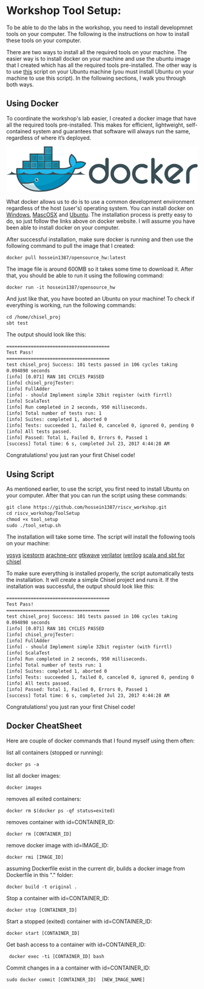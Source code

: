 # Workshop Tool Setup:

To be able to do the labs in the workshop, you need to install developmnet tools on your computer. The following is the instructions on how to install these tools on your computer. 

There are two ways to install all the required tools on your machine. The easier way is to install docker on your machine and use the ubuntu image that I created which has all the required tools pre-installed. The other way is to use [this](https://raw.githubusercontent.com/hossein1387/riscv_workshop/master/ToolSetup/tool_setup.sh) script on your Ubuntu machine (you must install Ubuntu on your machine to use this script). In the following sections, I walk you through both ways.

## Using Docker

To coordinate the workshop's lab easier, I created a docker image that have all the required tools pre-installed. This makes for efficient, lightweight, self-contained system and guarantees that software will always run the same, regardless of where it’s deployed.

![alttext](../Files/DockerLogo.png)

What docker allows us to do is to use a common development environment regardless of the host (user's) operating system. You can install docker on [Windows](https://www.docker.com/docker-windows), [MascOSX](https://www.docker.com/docker-mac) and [Ubuntu](https://www.docker.com/docker-ubuntu). The installation process is pretty easy to do, so just follow the links above on docker website. I will assume you have been able to install docker on your computer.

After successful installation, make sure docker is running and then use the following command to pull the image that I created:

    docker pull hossein1387/opensource_hw:latest

The image file is around 600MB so it takes some time to download it. After
that, you should be able to run it using the following command:

    docker run -it hossein1387/opensource_hw

And just like that, you have booted an Ubuntu on your machine! To check if everything is working, run the following commands:

    cd /home/chisel_proj
    sbt test

The output should look like this:

    ======================================
    Test Pass!
    ======================================
    test chisel_proj Success: 101 tests passed in 106 cycles taking 0.094898 seconds
    [info] [0.071] RAN 101 CYCLES PASSED
    [info] chisel_projTester:
    [info] FullAdder
    [info] - should Implement simple 32bit register (with firrtl)
    [info] ScalaTest
    [info] Run completed in 2 seconds, 950 milliseconds.
    [info] Total number of tests run: 1
    [info] Suites: completed 1, aborted 0
    [info] Tests: succeeded 1, failed 0, canceled 0, ignored 0, pending 0
    [info] All tests passed.
    [info] Passed: Total 1, Failed 0, Errors 0, Passed 1
    [success] Total time: 6 s, completed Jul 23, 2017 4:44:28 AM

Congratulations! you just ran your first Chisel code!

## Using Script

As mentioned earlier, to use the script, you first need to install Ubuntu on your computer. After that you can run the script using these commands:

    git clone https://github.com/hossein1387/riscv_workshop.git
    cd riscv_workshop/ToolSetup
    chmod +x tool_setup
    sudo ./tool_setup.sh

The installation will take some time. The script will install the following tools on your machine:

[yosys](https://github.com/cliffordwolf/yosys.git)
[icestorm](https://github.com/cliffordwolf/icestorm.git)
[arachne-pnr](https://github.com/cseed/arachne-pnr.git)
[gtkwave](http://gtkwave.sourceforge.net/)
[verilator](https://www.veripool.org/wiki/verilator)
[iverilog](http://iverilog.icarus.com/)
[scala and sbt for chisel](https://chisel.eecs.berkeley.edu/)

To make sure everything is installed properly, the script automatically tests the installation. It will create a simple Chisel project and runs it. If the installation was successful, the output should look like this:

    ======================================
    Test Pass!
    ======================================
    test chisel_proj Success: 101 tests passed in 106 cycles taking 0.094898 seconds
    [info] [0.071] RAN 101 CYCLES PASSED
    [info] chisel_projTester:
    [info] FullAdder
    [info] - should Implement simple 32bit register (with firrtl)
    [info] ScalaTest
    [info] Run completed in 2 seconds, 950 milliseconds.
    [info] Total number of tests run: 1
    [info] Suites: completed 1, aborted 0
    [info] Tests: succeeded 1, failed 0, canceled 0, ignored 0, pending 0
    [info] All tests passed.
    [info] Passed: Total 1, Failed 0, Errors 0, Passed 1
    [success] Total time: 6 s, completed Jul 23, 2017 4:44:28 AM

Congratulations! you just ran your first Chisel code!


## Docker CheatSheet

Here are couple of docker commands that I found myself using them often:

list all containers (stopped or running):

	docker ps -a 

list all docker images:

    docker images

removes all exited containers:

    docker rm $(docker ps -qf status=exited)

removes container with id=CONTAINER_ID:

    docker rm [CONTAINER_ID]
    

remove docker image with id=IMAGE_ID:

    docker rmi [IMAGE_ID] 

assuming Dockerfile exist in the current dir, builds a docker image from Dockerfile in this "." folder:

    docker build -t original . 

Stop a container with id=CONTAINER_ID:

    docker stop [CONTAINER_ID]

Start a stopped (exited) container with id=CONTAINER_ID:

    docker start [CONTAINER_ID]

Get bash access to a container with id=CONTAINER_ID:

     docker exec -ti [CONTAINER_ID] bash
     
Commit changes in a a container with id=CONTAINER_ID:

    sudo docker commit [CONTAINER_ID]  [NEW_IMAGE_NAME]
    
